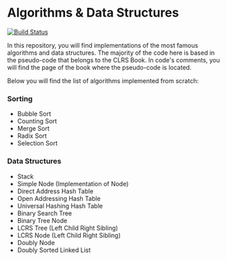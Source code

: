 # Algorithms & Data Structures #

[![Build Status](https://travis-ci.org/svillafe/algorithms-and-data-structures.svg?branch=master)](https://travis-ci.org/svillafe/algorithms-and-data-structures)

In this repository, you will find implementations of the most famous algorithms and data structures.
The majority of the code here is based in the pseudo-code that belongs to the CLRS Book. In code's comments, you will find the page of the book where the pseudo-code is located.

Below you will find the list of algorithms implemented from scratch:

### Sorting ###

* Bubble Sort
* Counting Sort
* Merge Sort
* Radix Sort
* Selection Sort

### Data Structures ###

* Stack
* Simple Node (Implementation of Node)
* Direct Address Hash Table
* Open Addressing Hash Table
* Universal Hashing Hash Table
* Binary Search Tree
* Binary Tree Node
* LCRS Tree (Left Child Right Sibling)
* LCRS Node (Left Child Right Sibling)
* Doubly Node
* Doubly Sorted Linked List




